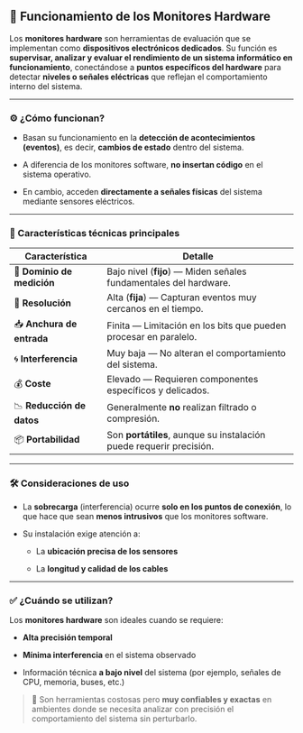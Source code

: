 ## 🔌 Funcionamiento de los Monitores Hardware

Los **monitores hardware** son herramientas de evaluación que se implementan como **dispositivos electrónicos dedicados**. Su función es **supervisar, analizar y evaluar el rendimiento de un sistema informático en funcionamiento**, conectándose a **puntos específicos del hardware** para detectar **niveles o señales eléctricas** que reflejan el comportamiento interno del sistema.

---

### ⚙️ ¿Cómo funcionan?

- Basan su funcionamiento en la **detección de acontecimientos (eventos)**, es decir, **cambios de estado** dentro del sistema.
    
- A diferencia de los monitores software, **no insertan código** en el sistema operativo.
    
- En cambio, acceden **directamente a señales físicas** del sistema mediante sensores eléctricos.
    

---

### 🧪 Características técnicas principales

|Característica|Detalle|
|---|---|
|🧭 **Dominio de medición**|Bajo nivel (**fijo**) — Miden señales fundamentales del hardware.|
|🎯 **Resolución**|Alta (**fija**) — Capturan eventos muy cercanos en el tiempo.|
|📥 **Anchura de entrada**|Finita — Limitación en los bits que pueden procesar en paralelo.|
|🌀 **Interferencia**|Muy baja — No alteran el comportamiento del sistema.|
|💰 **Coste**|Elevado — Requieren componentes específicos y delicados.|
|📉 **Reducción de datos**|Generalmente **no** realizan filtrado o compresión.|
|📦 **Portabilidad**|Son **portátiles**, aunque su instalación puede requerir precisión.|

---

### 🛠️ Consideraciones de uso

- La **sobrecarga** (interferencia) ocurre **solo en los puntos de conexión**, lo que hace que sean **menos intrusivos** que los monitores software.
    
- Su instalación exige atención a:
    
    - La **ubicación precisa de los sensores**
        
    - La **longitud y calidad de los cables**
        

---

### ✅ ¿Cuándo se utilizan?

Los **monitores hardware** son ideales cuando se requiere:

- **Alta precisión temporal**
    
- **Mínima interferencia** en el sistema observado
    
- Información técnica **a bajo nivel** del sistema (por ejemplo, señales de CPU, memoria, buses, etc.)
    

> 📌 Son herramientas costosas pero **muy confiables y exactas** en ambientes donde se necesita analizar con precisión el comportamiento del sistema sin perturbarlo.


